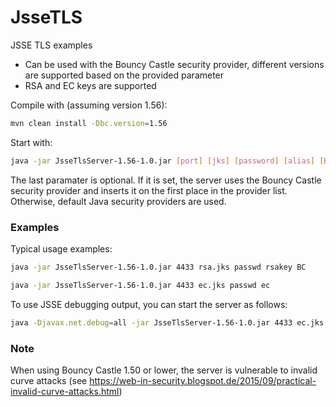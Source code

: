 # JsseTLS

JSSE TLS examples

- Can be used with the Bouncy Castle security provider, different versions are supported based on the provided parameter
- RSA and EC keys are supported

Compile with (assuming version 1.56):
```bash
mvn clean install -Dbc.version=1.56
```

Start with:
```bash
java -jar JsseTlsServer-1.56-1.0.jar [port] [jks] [password] [alias] [BC]
```

The last paramater is optional. If it is set, the server uses the Bouncy Castle security provider and inserts it on the first place in the provider list. Otherwise, default Java security providers are used.

### Examples
Typical usage examples:
```bash
java -jar JsseTlsServer-1.56-1.0.jar 4433 rsa.jks passwd rsakey BC
```
```bash
java -jar JsseTlsServer-1.56-1.0.jar 4433 ec.jks passwd ec
```
To use JSSE debugging output, you can start the server as follows:
```bash
java -Djavax.net.debug=all -jar JsseTlsServer-1.56-1.0.jar 4433 ec.jks passwd ec
```

### Note
When using Bouncy Castle 1.50 or lower, the server is vulnerable to invalid curve attacks (see https://web-in-security.blogspot.de/2015/09/practical-invalid-curve-attacks.html)
